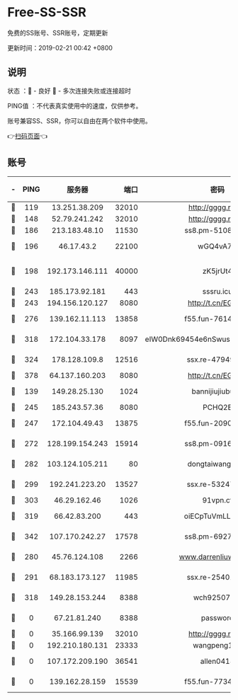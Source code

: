 # Free-SS-SSR

免费的SS账号、SSR账号，定期更新

更新时间：2019-02-21 00:42 +0800

## 说明

状态     ：🙂 - 良好 🙁 - 多次连接失败或连接超时

PING值   ：不代表真实使用中的速度，仅供参考。

账号兼容SS、SSR，你可以自由在两个软件中使用。

👉[扫码页面](https://liesauer.github.io/free-ss-ssr.github.io/)👈

## 账号

|-|PING|服务器|端口|密码|加密方式|区域|
|:----:|:----:|:-----:|-----:|:----:|:----:|:----:|
|🙂|119|13.251.38.209|32010|http://gggg.rocks|chacha20|SG|
|🙂|148|52.79.241.242|32010|http://gggg.rocks|chacha20|KR|
|🙂|186|213.183.48.10|11530|ss8.pm-51089820|rc4-md5|RU|
|🙂|196|46.17.43.2|22100|wGQ4vA7D|aes-256-gcm|RU|
|🙂|198|192.173.146.111|40000|zK5jrUt4|chacha20-ietf-poly1305|US|
|🙂|243|185.173.92.181|443|sssru.icu|rc4-md5|RU|
|🙂|243|194.156.120.127|8080|http://t.cn/EGJIyrl|rc4-md5|RU|
|🙂|276|139.162.11.113|13858|f55.fun-76142283|aes-256-cfb|SG|
|🙂|318|172.104.33.178|8097|eIW0Dnk69454e6nSwuspv9DmS201tQ0D|aes-256-cfb|SG|
|🙂|324|178.128.109.8|12516|ssx.re-47949672|aes-256-cfb|SG|
|🙂|378|64.137.160.203|8080|http://t.cn/EGJIyrl|rc4-md5|CA|
|🙂|139|149.28.25.130|1024|bannijiujiubu88|aes-256-cfb|JP|
|🙂|245|185.243.57.36|8080|PCHQ2E|rc4-md5|US|
|🙂|247|172.104.49.43|13875|f55.fun-20902073|aes-256-cfb|SG|
|🙂|272|128.199.154.243|15914|ss8.pm-09160539|aes-256-cfb|SG|
|🙂|282|103.124.105.211|80|dongtaiwang.com|aes-256-cfb|US|
|🙂|299|192.241.223.20|13527|ssx.re-53247060|aes-256-cfb|US|
|🙂|303|46.29.162.46|1026|91vpn.cf|rc4-md5|RU|
|🙂|319|66.42.83.200|443|oiECpTuVmLLxk4Ts|aes-256-cfb|US|
|🙂|342|107.170.242.27|17578|ss8.pm-69276184|aes-256-cfb|US|
|🙁|280|45.76.124.108|2266|www.darrenliuwei.com|aes-256-cfb|AU|
|🙁|291|68.183.173.127|11985|ssx.re-25401129|aes-256-cfb|US|
|🙁|318|149.28.153.244|8388|wch92507@#|aes-256-cfb|SG|
|🙁|0|67.21.81.240|8388|password|aes-256-cfb|US|
|🙁|0|35.166.99.139|32010|http://gggg.rocks|chacha20|US|
|🙁|0|192.210.180.131|23333|wangpeng123|chacha20|US|
|🙁|0|107.172.209.190|36541|allen0418|aes-256-cfb|US|
|🙁|0|139.162.28.159|15539|f55.fun-77342114|aes-256-cfb|SG|
